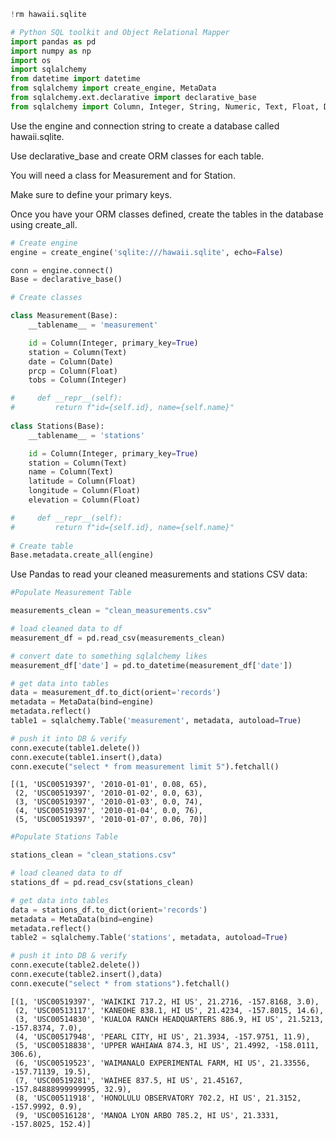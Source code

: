 

```python
!rm hawaii.sqlite

# Python SQL toolkit and Object Relational Mapper
import pandas as pd
import numpy as np
import os
import sqlalchemy
from datetime import datetime
from sqlalchemy import create_engine, MetaData
from sqlalchemy.ext.declarative import declarative_base
from sqlalchemy import Column, Integer, String, Numeric, Text, Float, Date
```

Use the engine and connection string to create a database called hawaii.sqlite.

Use declarative_base and create ORM classes for each table.

You will need a class for Measurement and for Station.

Make sure to define your primary keys.

Once you have your ORM classes defined, create the tables in the database using create_all.


```python
# Create engine 
engine = create_engine('sqlite:///hawaii.sqlite', echo=False)

conn = engine.connect()
Base = declarative_base()

# Create classes

class Measurement(Base):
    __tablename__ = 'measurement'

    id = Column(Integer, primary_key=True)
    station = Column(Text)
    date = Column(Date)
    prcp = Column(Float)
    tobs = Column(Integer)

#     def __repr__(self):
#         return f"id={self.id}, name={self.name}"
    
class Stations(Base):
    __tablename__ = 'stations'

    id = Column(Integer, primary_key=True)
    station = Column(Text)
    name = Column(Text)
    latitude = Column(Float)
    longitude = Column(Float)
    elevation = Column(Float)

#     def __repr__(self):
#         return f"id={self.id}, name={self.name}"
    
# Create table
Base.metadata.create_all(engine)

```

Use Pandas to read your cleaned measurements and stations CSV data:


```python
#Populate Measurement Table

measurements_clean = "clean_measurements.csv"

# load cleaned data to df
measurement_df = pd.read_csv(measurements_clean)

# convert date to something sqlalchemy likes
measurement_df['date'] = pd.to_datetime(measurement_df['date'])

# get data into tables
data = measurement_df.to_dict(orient='records')
metadata = MetaData(bind=engine)
metadata.reflect()
table1 = sqlalchemy.Table('measurement', metadata, autoload=True)

# push it into DB & verify
conn.execute(table1.delete())
conn.execute(table1.insert(),data)
conn.execute("select * from measurement limit 5").fetchall()
```




    [(1, 'USC00519397', '2010-01-01', 0.08, 65),
     (2, 'USC00519397', '2010-01-02', 0.0, 63),
     (3, 'USC00519397', '2010-01-03', 0.0, 74),
     (4, 'USC00519397', '2010-01-04', 0.0, 76),
     (5, 'USC00519397', '2010-01-07', 0.06, 70)]




```python
#Populate Stations Table

stations_clean = "clean_stations.csv"

# load cleaned data to df
stations_df = pd.read_csv(stations_clean)

# get data into tables
data = stations_df.to_dict(orient='records')
metadata = MetaData(bind=engine)
metadata.reflect()
table2 = sqlalchemy.Table('stations', metadata, autoload=True)

# push it into DB & verify
conn.execute(table2.delete())
conn.execute(table2.insert(),data)
conn.execute("select * from stations").fetchall()
```




    [(1, 'USC00519397', 'WAIKIKI 717.2, HI US', 21.2716, -157.8168, 3.0),
     (2, 'USC00513117', 'KANEOHE 838.1, HI US', 21.4234, -157.8015, 14.6),
     (3, 'USC00514830', 'KUALOA RANCH HEADQUARTERS 886.9, HI US', 21.5213, -157.8374, 7.0),
     (4, 'USC00517948', 'PEARL CITY, HI US', 21.3934, -157.9751, 11.9),
     (5, 'USC00518838', 'UPPER WAHIAWA 874.3, HI US', 21.4992, -158.0111, 306.6),
     (6, 'USC00519523', 'WAIMANALO EXPERIMENTAL FARM, HI US', 21.33556, -157.71139, 19.5),
     (7, 'USC00519281', 'WAIHEE 837.5, HI US', 21.45167, -157.84888999999995, 32.9),
     (8, 'USC00511918', 'HONOLULU OBSERVATORY 702.2, HI US', 21.3152, -157.9992, 0.9),
     (9, 'USC00516128', 'MANOA LYON ARBO 785.2, HI US', 21.3331, -157.8025, 152.4)]


